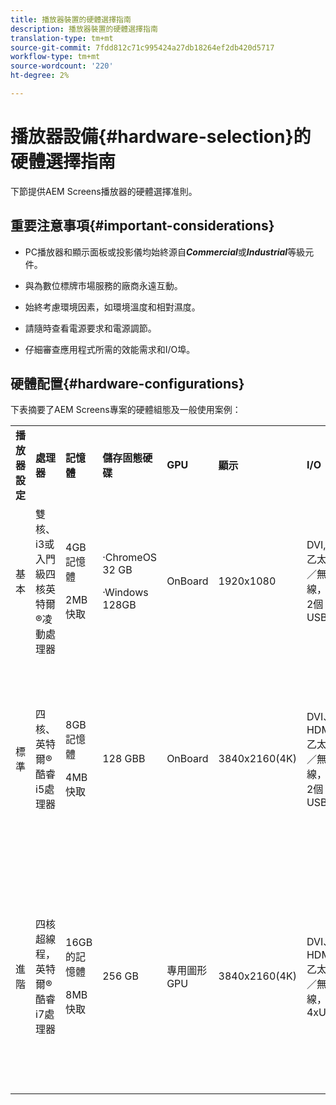 ```yaml
---
title: 播放器裝置的硬體選擇指南
description: 播放器裝置的硬體選擇指南
translation-type: tm+mt
source-git-commit: 7fdd812c71c995424a27db18264ef2db420d5717
workflow-type: tm+mt
source-wordcount: '220'
ht-degree: 2%

---
```



# 播放器設備{#hardware-selection}的硬體選擇指南

下節提供AEM Screens播放器的硬體選擇准則。

## 重要注意事項{#important-considerations}

* PC播放器和顯示面板或投影儀均始終源自&#x200B;***Commercial***&#x200B;或&#x200B;***Industrial***&#x200B;等級元件。

* 與為數位標牌市場服務的廠商永遠互動。
* 始終考慮環境因素，如環境溫度和相對濕度。
* 請隨時查看電源要求和電源調節。
* 仔細審查應用程式所需的效能需求和I/O埠。

## 硬體配置{#hardware-configurations}

下表摘要了AEM Screens專案的硬體組態及一般使用案例：

<table>
 <tbody>
  <tr>
   <tr>
   <td><strong>播放器設定</strong></td>
   <td><strong>處理器</strong></td>
   <td><strong>記憶體</strong></td>
   <td><strong>儲存固態硬碟</strong></td>
   <td><strong>GPU</strong></td>
   <td><strong>顯示</strong></td>
   <td><strong>I/O</strong></td>
   <td><strong>典型使用案例</strong></td>
  </tr>
  <tr>
   <td>基本</td>
   <td>雙核、i3或入門級四核英特爾®凌動處理器</td>
   <td><p>4GB記憶體</p> <p>2MB快取</p> </td>
   <td><p>·ChromeOS 32 GB</p> <p>·Windows 128GB</p> </td>
   <td>OnBoard</td>
   <td>1920x1080</td>
   <td>DVI,<br />乙太網／無線，<br /> 2個USB</td>
   <td>
    <ul>
     <li>標準全螢幕循環<br /> </li>
     <li>日分割</li>
    </ul> </td>
  </tr>
  <tr>
   <td>標準</td>
   <td>四核、英特爾®酷睿i5處理器</td>
   <td><p>8GB記憶體</p> <p>4MB快取</p> </td>
   <td>128 GBB</td>
   <td>OnBoard</td>
   <td>3840x2160(4K)</td>
   <td>DVI、HDMI<br />乙太網／無線，<br /> 2個USB</td>
   <td>
    <ul>
     <li>單一來源動態內容</li>
     <li>簡單的互動功能</li>
     <li>1-3個區域佈局</li>
    </ul> </td>
  </tr>
  <tr>
   <td>進階</td>
   <td>四核超線程，英特爾®酷睿i7處理器</td>
   <td><p>16GB的記憶體</p> <p>8MB快取</p> </td>
   <td>256 GB</td>
   <td>專用圖形GPU</td>
   <td>3840x2160(4K)</td>
   <td>DVI、HDMI<br />乙太網／無線，<br /> 4xUSB</td>
   <td>
    <ul>
     <li>4個或多個內容區域，並行視訊播放</li>
     <li>多頁互動</li>
     <li>多來源資料觸發器</li>
    </ul> </td>
  </tr>
 </tbody>
</table>
